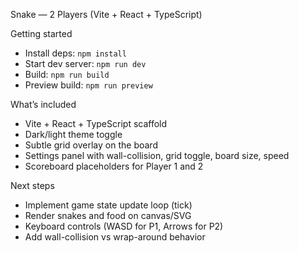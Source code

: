 Snake — 2 Players (Vite + React + TypeScript)

Getting started
- Install deps: `npm install`
- Start dev server: `npm run dev`
- Build: `npm run build`
- Preview build: `npm run preview`

What’s included
- Vite + React + TypeScript scaffold
- Dark/light theme toggle
- Subtle grid overlay on the board
- Settings panel with wall-collision, grid toggle, board size, speed
- Scoreboard placeholders for Player 1 and 2

Next steps
- Implement game state update loop (tick)
- Render snakes and food on canvas/SVG
- Keyboard controls (WASD for P1, Arrows for P2)
- Add wall-collision vs wrap-around behavior

